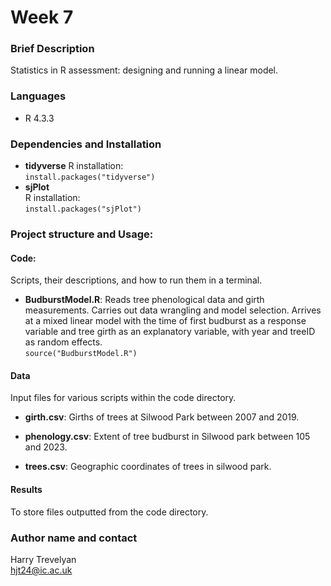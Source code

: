 # Week 7

### Brief Description
Statistics in R assessment: designing and running a linear model.  

### Languages
- R 4.3.3  

### Dependencies and Installation

- **tidyverse**
R installation:  
`install.packages("tidyverse")`  
- **sjPlot**  
R installation:  
`install.packages("sjPlot")`  
  
### Project structure and Usage:

#### Code:  
Scripts, their descriptions, and how to run them in a terminal.

- **BudburstModel.R**: Reads tree phenological data and girth measurements. Carries out data wrangling and model selection. Arrives at a mixed linear model with the time of first budburst as a response variable and tree girth as an explanatory variable, with year and treeID as random effects.  
  `source("BudburstModel.R")`

#### Data
Input files for various scripts within the code directory.  

- **girth.csv**: Girths of trees at Silwood Park between 2007 and 2019.  

- **phenology.csv**: Extent of tree budburst in Silwood park between 105 and 2023.  

- **trees.csv**: Geographic coordinates of trees in silwood park.  

#### Results
To store files outputted from the code directory.  

### Author name and contact
Harry Trevelyan  
hjt24@ic.ac.uk
